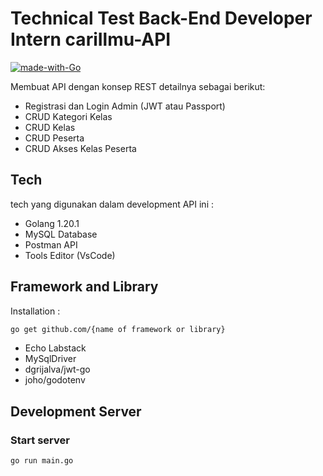 # Technical Test Back-End Developer Intern cariIlmu-API 

[![made-with-Go](https://img.shields.io/badge/Made%20with-Go-1f425f.svg)](https://go.dev/)

Membuat API dengan konsep REST detailnya sebagai berikut:
* Registrasi dan Login Admin (JWT atau Passport)
* CRUD Kategori Kelas
* CRUD Kelas
* CRUD Peserta
* CRUD Akses Kelas Peserta

## Tech
tech yang digunakan dalam development API ini :
* Golang 1.20.1
* MySQL Database
* Postman API
* Tools Editor (VsCode) 

## Framework and Library
Installation :
```bash
go get github.com/{name of framework or library}
```

* Echo Labstack
* MySqlDriver
* dgrijalva/jwt-go
* joho/godotenv

## Development Server
### Start server
```bash
go run main.go
```
